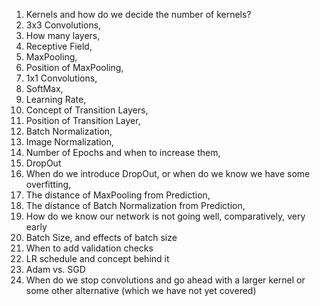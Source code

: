   1.  Kernels and how do we decide the number of kernels?
  2.  3x3 Convolutions,
  3.  How many layers,
  4.  Receptive Field,
  5.  MaxPooling,
  6.  Position of MaxPooling,
  7.  1x1 Convolutions,
  8.  SoftMax,
  9.  Learning Rate,
  10. Concept of Transition Layers,
  11. Position of Transition Layer,
  12. Batch Normalization,
  13. Image Normalization,
  14. Number of Epochs and when to increase them,
  15. DropOut
  16. When do we introduce DropOut, or when do we know we have some overfitting,
  17. The distance of MaxPooling from Prediction,
  18. The distance of Batch Normalization from Prediction,
  19. How do we know our network is not going well, comparatively, very early
  20. Batch Size, and effects of batch size
  21. When to add validation checks
  22. LR schedule and concept behind it
  23. Adam vs. SGD
  24. When do we stop convolutions and go ahead with a larger kernel or some other alternative (which we have not yet covered)
